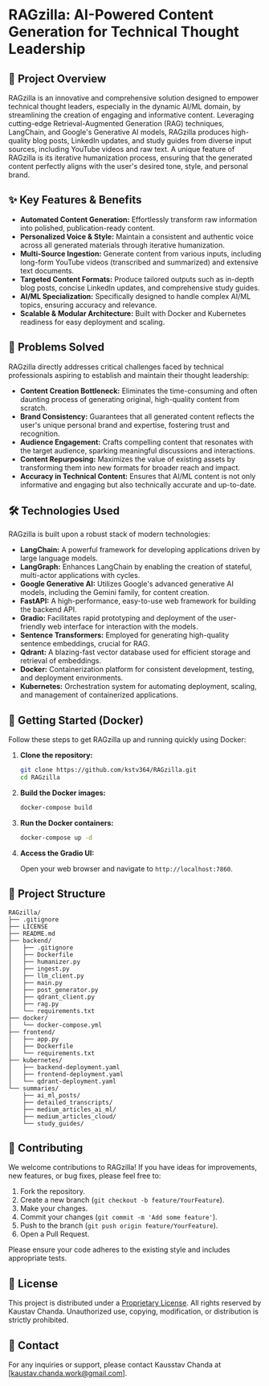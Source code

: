 # RAGzilla: AI-Powered Content Generation for Technical Thought Leadership


## 🚀 Project Overview

RAGzilla is an innovative and comprehensive solution designed to empower technical thought leaders, especially in the dynamic AI/ML domain, by streamlining the creation of engaging and informative content. Leveraging cutting-edge Retrieval-Augmented Generation (RAG) techniques, LangChain, and Google's Generative AI models, RAGzilla produces high-quality blog posts, LinkedIn updates, and study guides from diverse input sources, including YouTube videos and raw text. A unique feature of RAGzilla is its iterative humanization process, ensuring that the generated content perfectly aligns with the user's desired tone, style, and personal brand.

## ✨ Key Features & Benefits

-   **Automated Content Generation:** Effortlessly transform raw information into polished, publication-ready content.
-   **Personalized Voice & Style:** Maintain a consistent and authentic voice across all generated materials through iterative humanization.
-   **Multi-Source Ingestion:** Generate content from various inputs, including long-form YouTube videos (transcribed and summarized) and extensive text documents.
-   **Targeted Content Formats:** Produce tailored outputs such as in-depth blog posts, concise LinkedIn updates, and comprehensive study guides.
-   **AI/ML Specialization:** Specifically designed to handle complex AI/ML topics, ensuring accuracy and relevance.
-   **Scalable & Modular Architecture:** Built with Docker and Kubernetes readiness for easy deployment and scaling.

## 🎯 Problems Solved

RAGzilla directly addresses critical challenges faced by technical professionals aspiring to establish and maintain their thought leadership:

-   **Content Creation Bottleneck:** Eliminates the time-consuming and often daunting process of generating original, high-quality content from scratch.
-   **Brand Consistency:** Guarantees that all generated content reflects the user's unique personal brand and expertise, fostering trust and recognition.
-   **Audience Engagement:** Crafts compelling content that resonates with the target audience, sparking meaningful discussions and interactions.
-   **Content Repurposing:** Maximizes the value of existing assets by transforming them into new formats for broader reach and impact.
-   **Accuracy in Technical Content:** Ensures that AI/ML content is not only informative and engaging but also technically accurate and up-to-date.

## 🛠️ Technologies Used

RAGzilla is built upon a robust stack of modern technologies:

-   **LangChain:** A powerful framework for developing applications driven by large language models.
-   **LangGraph:** Enhances LangChain by enabling the creation of stateful, multi-actor applications with cycles.
-   **Google Generative AI:** Utilizes Google's advanced generative AI models, including the Gemini family, for content creation.
-   **FastAPI:** A high-performance, easy-to-use web framework for building the backend API.
-   **Gradio:** Facilitates rapid prototyping and deployment of the user-friendly web interface for interaction with the models.
-   **Sentence Transformers:** Employed for generating high-quality sentence embeddings, crucial for RAG.
-   **Qdrant:** A blazing-fast vector database used for efficient storage and retrieval of embeddings.
-   **Docker:** Containerization platform for consistent development, testing, and deployment environments.
-   **Kubernetes:** Orchestration system for automating deployment, scaling, and management of containerized applications.

## 🚀 Getting Started (Docker)

Follow these steps to get RAGzilla up and running quickly using Docker:

1.  **Clone the repository:**

    ```bash
    git clone https://github.com/kstv364/RAGzilla.git
    cd RAGzilla
    ```

2.  **Build the Docker images:**

    ```bash
    docker-compose build
    ```

3.  **Run the Docker containers:**

    ```bash
    docker-compose up -d
    ```

4.  **Access the Gradio UI:**

    Open your web browser and navigate to `http://localhost:7860`.

## 📂 Project Structure

```
RAGzilla/
├── .gitignore
├── LICENSE
├── README.md
├── backend/
│   ├── .gitignore
│   ├── Dockerfile
│   ├── humanizer.py
│   ├── ingest.py
│   ├── llm_client.py
│   ├── main.py
│   ├── post_generator.py
│   ├── qdrant_client.py
│   ├── rag.py
│   └── requirements.txt
├── docker/
│   └── docker-compose.yml
├── frontend/
│   ├── app.py
│   ├── Dockerfile
│   └── requirements.txt
├── kubernetes/
│   ├── backend-deployment.yaml
│   ├── frontend-deployment.yaml
│   └── qdrant-deployment.yaml
└── summaries/
    ├── ai_ml_posts/
    ├── detailed_transcripts/
    ├── medium_articles_ai_ml/
    ├── medium_articles_cloud/
    └── study_guides/
```

## 🤝 Contributing

We welcome contributions to RAGzilla! If you have ideas for improvements, new features, or bug fixes, please feel free to:

1.  Fork the repository.
2.  Create a new branch (`git checkout -b feature/YourFeature`).
3.  Make your changes.
4.  Commit your changes (`git commit -m 'Add some feature'`).
5.  Push to the branch (`git push origin feature/YourFeature`).
6.  Open a Pull Request.

Please ensure your code adheres to the existing style and includes appropriate tests.

## 📜 License

This project is distributed under a [Proprietary License](LICENSE). All rights reserved by Kaustav Chanda. Unauthorized use, copying, modification, or distribution is strictly prohibited.

## 📧 Contact

For any inquiries or support, please contact Kausstav Chanda at [kaustav.chanda.work@gmail.com]. <!-- Placeholder for your email -->
